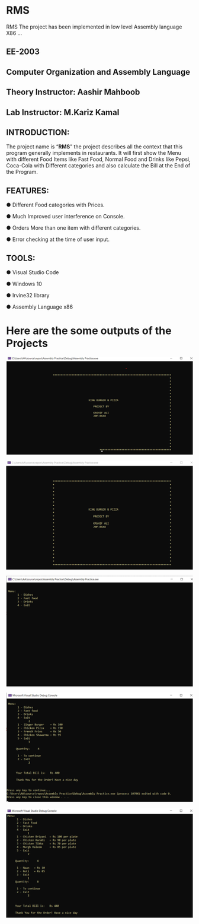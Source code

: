 # RMS
RMS The project has been implemented in low level Assembly language X86 ...




## EE-2003
## Computer Organization and Assembly Language

## Theory Instructor: Aashir Mahboob 
## Lab Instructor: M.Kariz Kamal

## INTRODUCTION:

The project name is “**RMS**” the project describes
all the context that this program generally implements in restaurants. It will first
show the Menu with different Food Items like Fast Food, Normal Food and Drinks
like Pepsi, Coca-Cola with Different categories and also calculate the Bill at the
End of the Program.



## FEATURES:

● Different Food categories with Prices.

● Much Improved user interference on Console.

● Orders More than one item with different categories.

● Error checking at the time of user input.


## TOOLS:

● Visual Studio Code

● Windows 10

● Irvine32 library

● Assembly Language x86


# Here are the some outputs of the Projects

![output1](https://github.com/kashiiitech/EE2003-COAL/blob/d348d37ded386efbbc52cf92c8b71c1510831d26/Project/Outputs/1.png)

![output2](https://github.com/kashiiitech/EE2003-COAL/blob/d348d37ded386efbbc52cf92c8b71c1510831d26/Project/Outputs/2.png)

![output2](https://github.com/kashiiitech/EE2003-COAL/blob/d348d37ded386efbbc52cf92c8b71c1510831d26/Project/Outputs/3.png)

![output2](https://github.com/kashiiitech/EE2003-COAL/blob/d348d37ded386efbbc52cf92c8b71c1510831d26/Project/Outputs/4.png)

![output2](https://github.com/kashiiitech/EE2003-COAL/blob/d348d37ded386efbbc52cf92c8b71c1510831d26/Project/Outputs/5.png)


